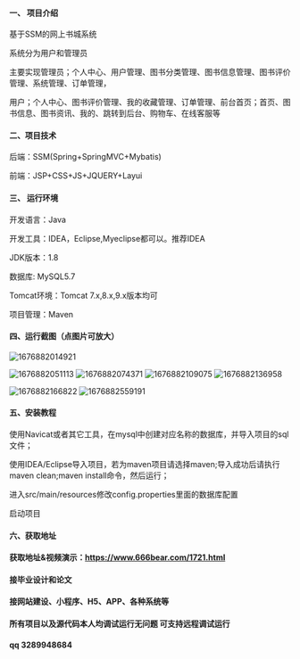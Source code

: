 

#### 一、 项目介绍

基于SSM的网上书城系统

系统分为用户和管理员

主要实现管理员；个人中心、用户管理、图书分类管理、图书信息管理、图书评价管理、系统管理、订单管理，

用户；个人中心、图书评价管理、我的收藏管理、订单管理、前台首页；首页、图书信息、图书资讯、我的、跳转到后台、购物车、在线客服等

#### 二、项目技术
后端：SSM(Spring+SpringMVC+Mybatis)

前端：JSP+CSS+JS+JQUERY+Layui
#### 三、 运行环境
开发语言：Java

开发工具：IDEA，Eclipse,Myeclipse都可以。推荐IDEA

JDK版本：1.8

数据库: MySQL5.7

Tomcat环境：Tomcat 7.x,8.x,9.x版本均可

项目管理：Maven

#### 四、运行截图（点图片可放大）

![1676882014921](https://github.com/666bears/onlinebook/assets/143094776/d6a619fd-43a6-4d8f-80d9-6d9f4f91335b)

![1676882051113](https://github.com/666bears/onlinebook/assets/143094776/c431235f-0640-416a-b7b4-544a66866195)
![1676882074371](https://github.com/666bears/onlinebook/assets/143094776/241977af-2be4-4640-8886-80de1d794591)
![1676882109075](https://github.com/666bears/onlinebook/assets/143094776/ddf8bd52-6e57-492f-8faa-a53d41cda2c0)
![1676882136958](https://github.com/666bears/onlinebook/assets/143094776/5cd0b5c5-509c-4b73-a1ac-393d420b2070)

![1676882166822](https://github.com/666bears/onlinebook/assets/143094776/6bdf107b-ac61-47b1-a087-af5a1c0c332f)
![1676882559191](https://github.com/666bears/onlinebook/assets/143094776/1abf331a-b988-4f36-876e-80e74899f431)

#### 五、安装教程
使用Navicat或者其它工具，在mysql中创建对应名称的数据库，并导入项目的sql文件；

使用IDEA/Eclipse导入项目，若为maven项目请选择maven;导入成功后请执行maven clean;maven install命令，然后运行；

进入src/main/resources修改config.properties里面的数据库配置

启动项目

#### 六、获取地址
#### 获取地址&视频演示：https://www.666bear.com/1721.html

#### 接毕业设计和论文
#### 接网站建设、小程序、H5、APP、各种系统等
#### 所有项目以及源代码本人均调试运行无问题 可支持远程调试运行
#### qq 3289948684



